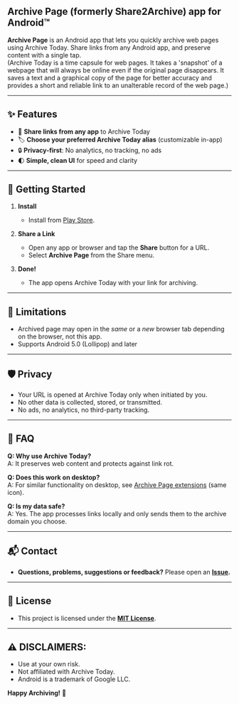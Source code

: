 ## Archive Page (formerly Share2Archive) app for Android™

**Archive Page** is an Android app that lets you quickly archive web pages using Archive Today. 
Share links from any Android app, and preserve content with a single tap.   
(Archive Today is a time capsule for web pages. It takes a 'snapshot' of a webpage that will always be online even if the original page disappears. It saves a text and a graphical copy of the page for better accuracy and provides a short and reliable link to an unalterable record of the web page.)

---

## ✨ Features

- 📎 **Share links from any app** to Archive Today
- 🏷️ **Choose your preferred Archive Today alias** (customizable in-app)
- 🔒 **Privacy-first**: No analytics, no tracking, no ads
- 🌓 **Simple, clean UI** for speed and clarity

---

## 🚀 Getting Started

1. **Install**
   - Install from [Play Store](https://play.google.com/store/apps?hl=en_US).

2. **Share a Link**
   - Open any app or browser and tap the **Share** button for a URL.
   - Select **Archive Page** from the Share menu.

3. **Done!**
   - The app opens Archive Today with your link for archiving.

---

## 🛑 Limitations

- Archived page may open in the *same* or a *new* browser tab depending on the browser, not this app.
- Supports Android 5.0 (Lollipop) and later

---

## 🛡️ Privacy

- Your URL is opened at Archive Today only when initiated by you.
- No other data is collected, stored, or transmitted.
- No ads, no analytics, no third-party tracking.

---

## 🙋 FAQ

**Q: Why use Archive Today?**  
A: It preserves web content and protects against link rot.

**Q: Does this work on desktop?**   
A: For similar functionality on desktop, see [Archive Page extensions](../../../Archive-Page/tree/main#archive-page) (same icon).

**Q: Is my data safe?**  
A: Yes. The app processes links locally and only sends them to the archive domain you choose.

---

## 📬 Contact

- **Questions, problems, suggestions or feedback?** Please open an **[Issue](../../issues).**

---

## 📝 License

- This project is licensed under the **[MIT License](LICENSE)**.

---

## ⚠️ DISCLAIMERS:

- Use at your own risk.
- Not affiliated with Archive Today.
- Android is a trademark of Google LLC.


**Happy Archiving!** 🚀
